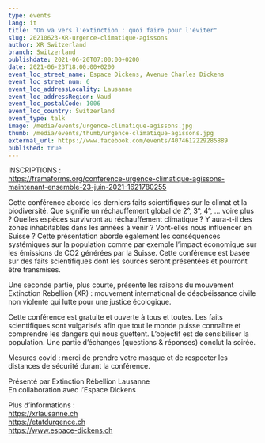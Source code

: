```yaml
---
type: events
lang: it
title: "On va vers l'extinction : quoi faire pour l'éviter"
slug: 20210623-XR-urgence-climatique-agissons
author: XR Switzerland
branch: Switzerland
publishdate: 2021-06-20T07:00:00+0200
date: 2021-06-23T18:00:00+0200
event_loc_street_name: Espace Dickens, Avenue Charles Dickens
event_loc_street_num: 6
event_loc_addressLocality: Lausanne
event_loc_addressRegion: Vaud
event_loc_postalCode: 1006
event_loc_country: Switzerland
event_type: talk
image: /media/events/urgence-climatique-agissons.jpg
thumb: /media/events/thumb/urgence-climatique-agissons.jpg
external_url: https://www.facebook.com/events/4074612229285889
published: true
---
```

INSCRIPTIONS :\
<https://framaforms.org/conference-urgence-climatique-agissons-maintenant-ensemble-23-juin-2021-1621780255>

Cette conférence aborde les derniers faits scientifiques sur le climat et la biodiversité. Que signifie un réchauffement global de 2°, 3°, 4°, ... voire plus ? Quelles espèces survivront au réchauffement climatique ? Y aura-t-il des zones inhabitables dans les années à venir ? Vont-elles nous influencer en Suisse ? Cette présentation aborde également les conséquences systémiques sur la population comme par exemple l’impact économique sur les émissions de CO2 générées par la Suisse. Cette conférence est basée sur des faits scientifiques dont les sources seront présentées et pourront être transmises.

Une seconde partie, plus courte, présente les raisons du mouvement Extinction Rebellion (XR) : mouvement international de désobéissance civile non violente qui lutte pour une justice écologique.

Cette conférence est gratuite et ouverte à tous et toutes. Les faits scientifiques sont vulgarisés afin que tout le monde puisse connaître et comprendre les dangers qui nous guettent. L’objectif est de sensibiliser la population. Une partie d’échanges (questions & réponses) conclut la soirée.

Mesures covid : merci de prendre votre masque et de respecter les distances de sécurité durant la conférence.

Présenté par Extinction Rébellion Lausanne\
En collaboration avec l’Espace Dickens

Plus d’informations :\
<https://xrlausanne.ch>\
<https://etatdurgence.ch>\
<https://www.espace-dickens.ch>
